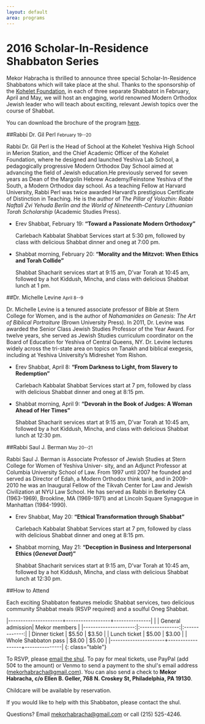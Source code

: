 ```yaml
---
layout: default
area: programs
---
```


# 2016 Scholar-In-Residence Shabbaton Series

Mekor Habracha is thrilled to announce three special Scholar-In-Residence Shabbatons which will take place at the shul. Thanks to the sponsorship of the [Kohelet Foundation](http://www.koheletfoundation.org/), in each of three separate Shabbatot in February, April and May, we will host an engaging, world renowned Modern Orthodox Jewish leader who will teach about exciting, relevant Jewish topics over the course of Shabbat. 

You can download the brochure of the program [here]({{site.url}}/pdf/MekorHabracha2015SIR.pdf).

##Rabbi Dr. Gil Perl <small>February 19--20</small>

Rabbi Dr. Gil Perl is the Head of School at the Kohelet Yeshiva High School in Merion Station, and the Chief Academic Officer of the Kohelet Foundation, where he designed and launched Yeshiva Lab School, a pedagogically progressive Modern Orthodox Day School aimed at advancing the field of Jewish education.He previously served for seven years as Dean of the Margolin Hebrew Academy/Feinstone Yeshiva of the South, a Modern Orthodox day school. As a teaching Fellow at Harvard University, Rabbi Perl was twice awarded Harvard’s prestigious Certificate of Distinction in Teaching. He is the author of *The Pillar of Volozhin: Rabbi Naftali Zvi Yehuda Berlin and the World of Nineteenth-Century Lithuanian Torah Scholarship* (Academic Studies Press).

- Erev Shabbat, February 19: **“Toward a Passionate Modern Orthodoxy”**

  Carlebach Kabbalat Shabbat Services start at 5:30 pm, followed by class with delicious Shabbat dinner and oneg at 7:00 pm.

- Shabbat morning, February 20: **“Morality and the Mitzvot: When Ethics and Torah Collide”**

  Shabbat Shacharit services start at 9:15 am, D’var Torah at 10:45 am, followed by a hot Kiddush, Mincha, and class with delicious Shabbat lunch at 1 pm.

##Dr. Michelle Levine <small>April 8--9</small>

Dr. Michelle Levine is a tenured associate professor of Bible at Stern College for Women, and is the author
of *Nahamanides on Genesis: The Art of Biblical Portraiture* (Brown University Press). In 2011, Dr. Levine was awarded the Senior Class Jewish Studies Professor of the Year Award. For twelve years, she served as Jewish Studies curriculum coordinator on the Board of Education for Yeshiva of Central Queens, NY. Dr. Levine lectures widely across the tri-state area on topics on Tanakh and biblical exegesis, including at Yeshiva University’s Midreshet Yom Rishon.

- Erev Shabbat, April 8: **“From Darkness to Light, from Slavery to Redemption”**

  Carlebach Kabbalat Shabbat Services start at 7 pm, followed by class with delicious Shabbat dinner and oneg at 8:15 pm.

- Shabbat morning, April 9: **“Devorah in the Book of Judges: A Woman Ahead of Her Times”**

  Shabbat Shacharit services start at 9:15 am, D’var Torah at 10:45 am, followed by a hot Kiddush, Mincha, and class with delicious Shabbat lunch at 12:30 pm.


##Rabbi Saul J. Berman <small>May 20--21</small>

Rabbi Saul J. Berman is Associate Professor of Jewish Studies at Stern College for Women of Yeshiva Univer- sity, and an Adjunct Professor at Columbia University School of Law. From 1997 until 2007 he founded and served as Director of Edah, a Modern Orthodox think tank, and in 2009-2010 he was an Inaugural Fellow of the Tikvah Center for Law and Jewish Civilization at NYU Law School. He has served as Rabbi in Berkeley CA (1963-1969), Brookline, MA (1969-1971) and at Lincoln Square Synagogue in Manhattan (1984-1990).

- Erev Shabbat, May 20: **“Ethical Transformation through Shabbat”**
 
  Carlebach Kabbalat Shabbat Services start at 7 pm, followed by class with delicious Shabbat dinner and oneg at 8:15 pm.

- Shabbat morning, May 21: **“Deception in Business and Interpersonal Ethics (*Genevat Daat*)”**

  Shabbat Shacharit services start at 9:15 am, D’var Torah at 10:45 am, followed by a hot Kiddush, Mincha, and class with delicious Shabbat lunch at 12:30 pm.

##How to Attend

Each exciting Shabbaton features melodic Shabbat services, two delicious community Shabbat meals (RSVP required) and a soulful Oneg Shabbat.

|----------------------+------------------+---------------|
|                      | General admission| Mekor members |
|---------------------:|:----------------:|:-------------:|
| Dinner ticket        | $5.50            | $3.50         |
| Lunch ticket         | $5.00            | $3.00         |
| Whole Shabbaton pass | $8.00            | $5.00         |
|----------------------+------------------+---------------|
{: class="table"}

To RSVP, please [email the shul](mailto:mekorhabracha@gmail.com). To pay for meal tickets, use PayPal (add 50¢ to the amount) or Venmo to send a payment to the shul's email address (mekorhabracha@gmail.com). You can also send a check to **Mekor Habracha, c/o Ellen B. Geller, 768 N. Croskey St, Philadelphia, PA 19130**.

Childcare will be available by reservation.

If you would like to help with this Shabbaton, please contact the shul.

Questions? Email [mekorhabracha@gmail.com](mailto:mekorhabracha@gmail.com) or call (215) 525-4246.